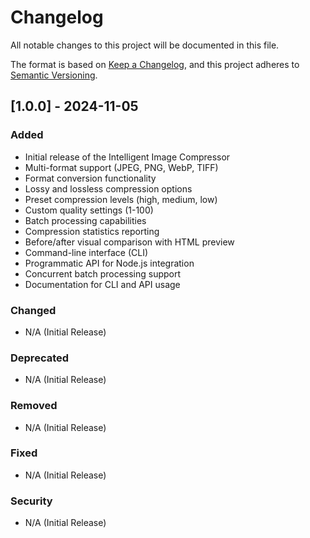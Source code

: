 # Changelog

All notable changes to this project will be documented in this file.

The format is based on [Keep a Changelog](https://keepachangelog.com/en/1.0.0/),
and this project adheres to [Semantic Versioning](https://semver.org/spec/v2.0.0.html).

## [1.0.0] - 2024-11-05

### Added
- Initial release of the Intelligent Image Compressor
- Multi-format support (JPEG, PNG, WebP, TIFF)
- Format conversion functionality
- Lossy and lossless compression options
- Preset compression levels (high, medium, low)
- Custom quality settings (1-100)
- Batch processing capabilities
- Compression statistics reporting
- Before/after visual comparison with HTML preview
- Command-line interface (CLI)
- Programmatic API for Node.js integration
- Concurrent batch processing support
- Documentation for CLI and API usage

### Changed
- N/A (Initial Release)

### Deprecated
- N/A (Initial Release)

### Removed
- N/A (Initial Release)

### Fixed
- N/A (Initial Release)

### Security
- N/A (Initial Release)
